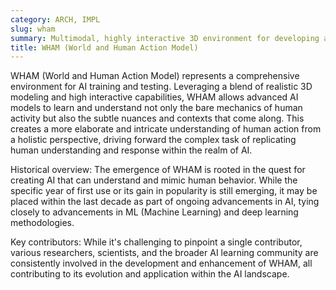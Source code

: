 ```yaml
---
category: ARCH, IMPL
slug: wham
summary: Multimodal, highly interactive 3D environment for developing and testing AI models.
title: WHAM (World and Human Action Model)
---
```


WHAM (World and Human Action Model) represents a comprehensive environment for AI training and testing. Leveraging a blend of realistic 3D modeling and high interactive capabilities, WHAM allows advanced AI models to learn and understand not only the bare mechanics of human activity but also the subtle nuances and contexts that come along. This creates a more elaborate and intricate understanding of human action from a holistic perspective, driving forward the complex task of replicating human understanding and response within the realm of AI.

Historical overview: The emergence of WHAM is rooted in the quest for creating AI that can understand and mimic human behavior. While the specific year of first use or its gain in popularity is still emerging, it may be placed within the last decade as part of ongoing advancements in AI, tying closely to advancements in ML (Machine Learning) and deep learning methodologies.

Key contributors: While it's challenging to pinpoint a single contributor, various researchers, scientists, and the broader AI learning community are consistently involved in the development and enhancement of WHAM, all contributing to its evolution and application within the AI landscape.
